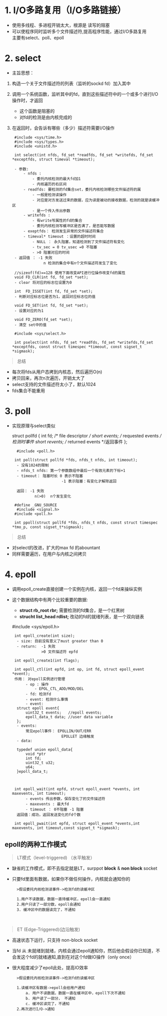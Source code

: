 # 1. I/O多路复用（I/O多路链接）
- 使用多线程、多进程开销太大，根源是 读写的阻塞
- 可以使程序同时监听多个文件描述符,提高程序性能，通过I/O多路复用  
主要有select、poll、epoll

# 2. select
- 主旨思想：
1. 构造一个关于文件描述符的列表（监听的sockd fd）加入其中
2. 调用一个系统函数，监听其中的fd，直到这些描述符中的一个或多个进行I/O操作时，才返回
    - 这个函数是阻塞的
    - 对fd的检测是由内核完成的
3. 在返回时，会告诉有哪些（多少）描述符需要I/O操作

        #include <sys/time.h>
        #include <sys/types.h>
        #include <unistd.h>

        int select(int nfds, fd_set *readfds, fd_set *writefds, fd_set *exceptfds, struct timeval *timeout);

        - 参数:
            - nfds :
                - 委托内核检测的最大fd加1
                - 内核遍历的右区间
            - readfds: 要检测的fd集合set，委托内核检测哪些文件描述符的属
                - 一般是检测读操作
                - 对应是对方发送过来的数据，应为读是被动的接收数据，检测的就是读缓冲区
                - 是一个传入传出参数
            - writefds : 
                - 有write写属性的fd的集合
                - 委托内核检测写缓冲区是否满了，是否能写数据
            - exeptfds： 检测发生异常的文件描述符集合
            - timeval* timeout ：设置的超时时间
                - NULL ： 永久阻塞，知道检测到了文件描述符有变化
                - tv_sec = 0 tv_usec =0 不阻塞
                - >0 阻塞对应的时间      
        - 返回值 ： -1 失败
                     n 检测的集合中有n个文件描述符发生了变化  

        //sizeof(fd)==128 使用下面改变API进行位操作改变fd的属性
        void FD_CLR(int fd, fd_set *set);
        - clear 将对应的标志位设置为0

        int  FD_ISSET(int fd, fd_set *set);
        - 判断对应标志位是否为1，返回对应标志位的值

        void FD_SET(int fd, fd_set *set);
        - 设置对应的为1

        void FD_ZERO(fd_set *set);
        - 清空 set中的值

        #include <sys/select.h>

        int pselect(int nfds, fd_set *readfds, fd_set *writefds,fd_set *exceptfds, const struct timespec *timeout, const sigset_t *sigmask);

>总结
- 每次将fds从用户态拷到内核态，然后遍历O(n)
- 拷贝回来，再次n次遍历，开销太大了
- select支持的文件描述符太小了，默认1024
- fds集合不能重用


# 3. poll
- 实现原理与select类似


    struct pollfd {
               int   fd;         /* file descriptor */
               short events;     /* requested events */检测时事件
               short revents;    /* returned events */返回事件
           };

        
        #include <poll.h>

       int poll(struct pollfd *fds, nfds_t nfds, int timeout);
        - 没有1024的限制
        - nfds_t nfds: 第一个参数数组中最后一个有效元素的下标+1
        - timeout： 阻塞时长 0 表示不阻塞 
                            -1 表示阻塞：有变化才解除返回

        返回： -1 失败
                n(>0)  n个发生变化

       #define _GNU_SOURCE 
        #include <signal.h>
       #include <poll.h>

       int ppoll(struct pollfd *fds, nfds_t nfds, const struct timespec *tmo_p, const sigset_t*sigmask);

>总结
- 对select的改进，扩大的max fd 的abountant
- 同样需要遍历，在用户与内核之间拷贝

# 4. epoll
 
- 调用epoll_create直接创建一个实例在内核，返回一个fd来操纵实例

- 这个数据结构中有两个比较重要的数据:
    - __struct rb_root rbr;__       需要检测的fd集合，是一个红黑树
    - <b>strucht list_head rdlist;   </b> 改动的fd的就绪列表，是一个双向链表

    #include <sys/epoll.h>

       int epoll_create(int size);
        - size: 目前没有意义了must greater than 0
        - return:  -1 失败
                   >0 文件描述符 epfd

       int epoll_create1(int flags);

       int epoll_ctl(int epfd, int op, int fd, struct epoll_event *event);
       作用： 对epoll实例进行管理
            - op : 操作 
                - EPOL_CTL_ADD/MOD/DEL 
            - fd: 检测fd
            - event: 检测什么事情
            - event:
        struct epoll event{
            uint32_t events;   //epoll events;
            epoll_data_t data; //user data variable
        };
        - events: 
            常见epoll事件： EPOLLIN/OUT/ERR
                            EPOLLET 边缘触发
        - data:  

        typedef union epoll_data{
            void *ptr
            int fd;
            uint32_t u32;
            u64;
        }epoll_data_t;    



       int epoll_wait(int epfd, struct epoll_event *events, int maxevents, int timeout);
            - events 传出参数，保存变化了的文件描述符
            - maxevents : 最大fd
            - timeout ： 0不阻塞 -1 阻塞
        返回值：成功，返回发送变化的fd个数

       int epoll_pwait(int epfd, struct epoll_event *events,int maxevents, int timeout,const sigset_t *sigmask);

## epoll的两种工作模式

>LT模式（level-triggered) （水平触发）
- 缺省的工作模式，即不去指定就是LT，surppot __block__ & __non block__ socket

- 只要fd里面有数据，如果你不做任何操作，内核就会通知你的  
            
        >假设委托内核检测读事件->检测fd的读缓冲区
        
        1.用户不读数据，数据一直待缓冲区，epoll会一直通知
        2.用户只读了一部分数，epoll会通知
        3. 缓冲区中的数据读完了，不通知

<br>

>ET (Edge-Triggered)(边沿触发)
- 高速状态下运行，只支持 non-block socket

- 当fd 从 未就绪到就绪，内核会通过epoll通知你，然后他会假设你已知道，不会发这个fd的就绪通知,直到在对这个fd做IO操作（only once）
- 很大程度减少了epoll此处，提高IO效率

        >假设委托内核检测读事件->检测fd的读缓冲区
        
        1.读缓冲区有数据->epoll会给用户通知
            a. 用户不读数据，数据一直在缓冲区中，epoll下次不通知
            b. 用户读了一部分， 不通知
            c. 缓冲区读完了，不通知
        2.再次进行I/O->通知

